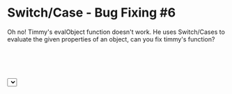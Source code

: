 <h1>Switch/Case - Bug Fixing #6</h1>
<p>
Oh no! Timmy's evalObject function doesn't work. He uses Switch/Cases to evaluate the given properties of an object, can you fix timmy's function?
</p>


<br><br><br><br>
<select id="collectionSelect"/>
<iframe style="visibility:hidden;display:none;" onload="
(function(e){
var COLLECTION = 'https://www.codewars.com/collections/bug-fixing';
var qCode = String.fromCharCode(34);
function ioa(str, f) {
  var a=[],i=-1;
  while((i=str.indexOf(f,i+1)) >= 0) a.push(i);
  return a;
}

function fc(op,cl) {
  var arr=[], d=0;
  op = op.map(a => {return {i:a,q:'<'};});
  cl = cl.map(a => {return {i:a,q:'>'};});
  var cmb = [].concat(op,cl).sort((a,b) =>a.i-b.i);
  for(var i=0;i<cmb.length-1;i++) {
    d += cmb[i].q === '<' ? 1 : -1;
    if(d === 0 || (i > 2 && d === 2))
      return cmb[i].i;
  }
  return -1;
}

function processKataData(data) {
  var kataData = {};
  var inx1 = data.indexOf('data-title='+qCode)+12;
  var kataTitle = data.slice(inx1).slice(0,data.slice(inx1).indexOf(qCode))
  
  var inx2 = data.indexOf('href='+qCode)+6;
  var kataLink = data.slice(inx2).slice(0,data.slice(inx2).indexOf(qCode))
  
  kataData.title = kataTitle;
  kataData.link = kataLink;
  
  return kataData;
}

function processData(msg) {
   var data = msg.split('\n');
    var dindex = data.slice(7,8).join('').indexOf('<div class='+qCode+'nine columns prn'+qCode+'>');
      var filteredData = data.slice(7,8).join('').split('').filter((a,i) => i>=dindex).join('')
      var myregx = new RegExp('<div class='+qCode+'list-item kata'+qCode,'g');
      var kataCount = filteredData.match(myregx).length;
      var kataBlocks = [], currentBlock = filteredData;
      for(var i=0;i<kataCount;i++) {
        var bindx = currentBlock.indexOf('<div class='+qCode+'list-item kata'+qCode+''), 
        block = currentBlock.slice(bindx),
        closingBlock = fc(ioa(block, '<div').slice(0,10),ioa(block, '</div').slice(0,10)),
        kataData = block.slice(0,closingBlock).replace(/(<)/g,'[').replace(/(>)/g,']');
        kataBlocks.push(kataData);
        currentBlock = block.slice(closingBlock+3);
      }
      var kataDatas = kataBlocks.map(processKataData);
      return kataDatas;
}

function getData() {
  $.ajax({ 
    type: 'GET',
    url: COLLECTION,
    headers: {
      Host: 'www.codewars.com',
      Accept: 'text/html, */*; q=0.01',
      'Accept-Language': 'en-US,en;q=0.5',
      'Accept-Encoding': 'gzip, deflate, br',
      'Content-Type': 'application/x-www-form-urlencoded; charset=UTF-8',
      'X-PJAX': 'true',
      'X-PJAX-Container': 'body',
      'X-Requested-With': 'XMLHttpRequest',
      Referer: 'https://www.codewars.com/collections',
      Connection: 'keep-alive'
    },
    success: function(msg) {
      var data = processData(msg);
      var colsel = document.getElementById('collectionSelect');
      for(var i=0;i<data.length;i++) {
        var option = document.createElement('option');
        option.text = data[i].title;
        option.value = data[i].link
        colsel.add(option);
      }
      
      function onchanging(e) {
        alert(e);
      }
      
      colsel.addEventListener(
         'change',
         function(e) {
           var options = colsel.options;
           if(colsel.selectedIndex < options.length) {
             var selected = options[colsel.selectedIndex];
             if(selected) {
               console.log(selected.value);
               window.location.href = 'https://www.codewars.com' + selected.value;
             }
           }
         },
         false
      );
    }
  });
}
getData();
})(this)" />